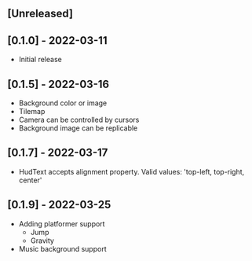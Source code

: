 ## [Unreleased]

## [0.1.0] - 2022-03-11

- Initial release

## [0.1.5] - 2022-03-16

- Background color or image
- Tilemap
- Camera can be controlled by cursors
- Background image can be replicable

## [0.1.7] - 2022-03-17

- HudText accepts alignment property. Valid values: 'top-left, top-right, center'

## [0.1.9] - 2022-03-25

- Adding platformer support
  - Jump
  - Gravity
- Music background support
